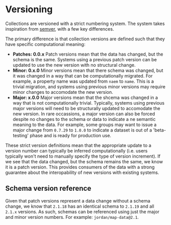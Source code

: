 # Versioning

Collections are versioned with a strict numbering system. The system takes inspiration from [semver](https://semver.org), with a few key differences. 

The primary difference is that collection versions are defined such that they have specific computational meaning:

- **Patches: 0.0.x** Patch versions mean that the data has changed, but the schema is the same. Systems using a previous patch version can be updated to use the new version with no structural change.
- **Minor: 0.x.0** Minor versions mean that there schema was changed, but it was changed in a way that can be computationally migrated. For example, a property name was updated from `naem` to `name`. This is a trivial migration, and systems using previous minor versions may require minor changes to accomodate the new version.
- **Major: x.0.0** Major versions mean that the shcema was changed in a way that is not computationally trivial. Typically, systems using previous major versions will need to be structurally updated to accomodate the new version. In rare occassions, a major version can also be forced despite no changes to the schema or data to indicate a ne semantic meaning to the data. For example, some groups may want to issue a major change from `0.7.29` to `1.0.0` to indicate a dataset is out of a 'beta-testing' phase and is ready for production use.

These strict version definitions mean that the appropriate update to a version number can typically be inferred computationally (i.e. users typically won't need to manually specify the type of version increment). If we see that the data changed, but the schema remains the same, we know it is a patch version. This provides consumers of the data with a strong guarantee about the interopability of new versions with existing systems. 

## Schema version reference
Given that patch versions represent a data change without a schema change, we know that `2.1.18` has an identical schema to `2.1.19` and all `2.1.x` versions. As such, schemas can be referenced using just the major and minor version numbers. For example: `jordan/map-data@2.1`.

